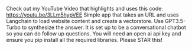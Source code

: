 Check out my YouTube Video that highlights and uses this code:  https://youtu.be/3LLm5hypVEE
Simple app that takes an URL and uses Langchain to load website content and create a vectorstore.  Use GPT3.5-Turbo to synthesize the answer.
It is set up to be a conversational chatbot so you can do follow up questions.
You will need an open ai api key and ensure you pip install all the required libraries.
Please STAR this!
